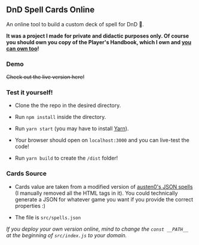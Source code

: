 ## DnD Spell Cards Online

An online tool to build a custom deck of spell for DnD 🐉.

**It was a project I made for private and didactic purposes only.
Of course you should own you copy of the Player's Handbook, which I own and [you can own too](https://smile.amazon.com/Players-Handbook-Dungeons-Dragons-Wizards/dp/0786965606)!**

### Demo
~~Check out the live version here!~~

### Test it yourself!

- Clone the the repo in the desired directory.

- Run `npm install` inside the directory.

- Run `yarn start` (you may have to install [Yarn](https://yarnpkg.com/en/docs/install])).

- Your browser should open on `localhost:3000` and you can live-test the code!

- Run `yarn build` to create the `/dist` folder!

### Cards Source

- Cards value are taken from a modified version of [austen0's JSON spells](https://github.com/austen0/dnd_5e_spells) (I manually removed all the HTML tags in it). You could technically generate a JSON for whatever game you want if you provide the correct properties :)

- The file is `src/spells.json`

*If you deploy your own version online, mind to change the `const __PATH__` at the beginning of `src/index.js` to your domain.*
